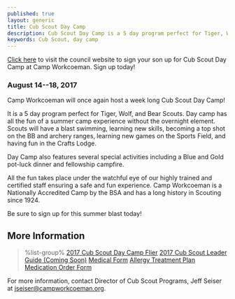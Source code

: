 ```yaml
---
published: true
layout: generic
title: Cub Scout Day Camp
description: Cub Scout Day Camp is a 5 day program perfect for Tiger, Wolf, and Bear Scouts. Day camp has all the fun of a summer camp experience without the overnight element.
keywords: Cub Scout, day camp
---
```


<div class="alert alert-info">
<a href="https://www.ctrivers.org/event/workcoeman-day-camp/6362">Click here</a> to visit the council website to sign your son up for Cub Scout Day Camp at Camp Workcoeman. Sign up today!
</div>

### August 14--18, 2017

Camp Workcoeman will once again host a week long Cub Scout Day Camp!

It is a 5 day program perfect for Tiger, Wolf, and Bear Scouts. Day camp has
all the fun of a summer camp experience without the overnight element. Scouts
will have a blast swimming, learning new skills, becoming a top shot on the BB
and archery ranges, learning new games on the Sports Field, and having fun in
the Crafts Lodge.

Day Camp also features several special activities including a Blue and Gold
pot-luck dinner and fellowship campfire.

All the fun takes place under the watchful eye of our highly trained and
certified staff ensuring a safe and fun experience. Camp Workcoeman is a
Nationally Accredited Camp by the BSA and has a long history in Scouting since
1924.

Be sure to sign up for this summer blast today!

## More Information

> %list-group%
> <a href="{{ site.url }}/pdf/2017/2017-cub-day-camp.pdf" class="list-group-item">2017 Cub Scout Day Camp Flier</a>
> <a href="{{ site.url }}/#" class="list-group-item">2017 Cub Scout Leader Guide (Coming Soon)</a>
> <a href="{{ site.url }}/pdf/2015/health-form.pdf" class="list-group-item">Medical Form</a>
> <a href="{{ site.url }}/pdf/2014/2011_Med-AllergeyTreatment.pdf" class="list-group-item">Allergy Treatment Plan</a>
> <a href="{{ site.url }}/pdf/2015/med-admin.pdf" class="list-group-item">Medication Order Form</a>

For more information, contact Director of Cub Scout Programs, Jeff Seiser at
[jseiser@campworkcoeman.org](mailto:jseiser@campworkcoeman.org).
